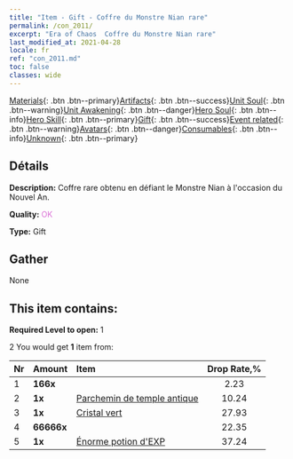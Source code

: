 ```yaml
---
title: "Item - Gift - Coffre du Monstre Nian rare"
permalink: /con_2011/
excerpt: "Era of Chaos  Coffre du Monstre Nian rare"
last_modified_at: 2021-04-28
locale: fr
ref: "con_2011.md"
toc: false
classes: wide
---
```

 [Materials](/ItemsFR/){: .btn .btn--primary}[Artifacts](/ItemsFR/Artifacts/){: .btn .btn--success}[Unit Soul](/ItemsFR/UnitSoul/){: .btn .btn--warning}[Unit Awakening](/ItemsFR/UnitAwakening/){: .btn .btn--danger}[Hero Soul](/ItemsFR/HeroSoul/){: .btn .btn--info}[Hero Skill](/ItemsFR/HeroSkill/){: .btn .btn--primary}[Gift](/ItemsFR/Gift/){: .btn .btn--success}[Event related](/ItemsFR/Events/){: .btn .btn--warning}[Avatars](/ItemsFR/Avatars/){: .btn .btn--danger}[Consumables](/ItemsFR/Consumables/){: .btn .btn--info}[Unknown](/ItemsFR/Unknown/){: .btn .btn--primary}

## Détails
 **Description:** Coffre rare obtenu en défiant le Monstre Nian à l'occasion du Nouvel An.

 **Quality:** <span style="color: #DA70D6">OK</span>

 **Type:** Gift

## Gather

  None

## This item contains:

 **Required Level to open:** 1

 2 You would get **1** item  from:

  | Nr | Amount |     Item    | Drop Rate,% |
  |:---|:-------|:------------|:---------:|
  | 1 |  **166x** | <i class="fas fa-gem"/> | 2.23 | 
  | 2 |  **1x** | [Parchemin de temple antique](/ItemsFR/con_697/) | 10.24 | 
  | 3 |  **1x** | [Cristal vert](/ItemsFR/con_711/) | 27.93 | 
  | 4 |  **66666x** | <i class="fas fa-coins"/> | 22.35 | 
  | 5 |  **1x** | [Énorme potion d'EXP](/ItemsFR/con_703/) | 37.24 | 
